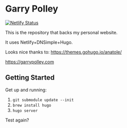 # Garry Polley

[![Netlify Status](https://api.netlify.com/api/v1/badges/7e38c58b-aa6f-422e-8669-7971cfe8f2fa/deploy-status)](https://app.netlify.com/sites/garrypolley/deploys)

This is the repository that backs my personal website. 

It uses Netlify+DNSimple+Hugo. 

Looks nice thanks to: https://themes.gohugo.io/anatole/

https://garrypolley.com

## Getting Started

Get up and running:

1. `git submodule update --init`
1. `brew install hugo`
1. `hugo server`


Test again?

